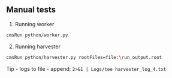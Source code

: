 
## Manual tests
1. Running worker  

```bash
cmsRun python/worker.py
```

2. Running harvester
```bash 
cmsRun python/harvester.py rootFiles=file:\run_output.root 
```

Tip - logs to file - append: `2>&1 | Logs/tee harvester_log_4.txt`